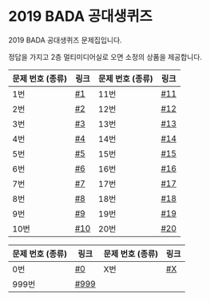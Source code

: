 # 2019 BADA 공대생퀴즈


2019 BADA 공대생퀴즈 문제집입니다.

정답을 가지고 2층 멀티미디어실로 오면 소정의 상품을 제공합니다.

문제 번호 (종류) | 링크 | 문제 번호 (종류) | 링크
---|---|---|---
1번 | [#1](1.md) | 11번 | [#11](11.md)
2번 | [#2](2.md) | 12번 | [#12](12.md)
3번 | [#3](3.md) | 13번 | [#13](13.md)
4번 | [#4](4.md) | 14번 | [#14](14.md)
5번 | [#5](5.md) | 15번 | [#15](15.md)
6번 | [#6](6.md) | 16번 | [#16](16.md)
7번 | [#7](7.md) | 17번 | [#17](17.md)
8번 | [#8](8.md) | 18번 | [#18](18.md)
9번 | [#9](9.md) | 19번 | [#19](19.md)
10번 | [#10](10.md) | 20번 | [#20](20.md)

문제 번호 (종류) | 링크 | 문제 번호 (종류) | 링크
---|---|---|---
0번 | [#0](0.md) | X번 | [#X](x.md)
999번 | [#999](999.md)

<!--
Answer Key
1~15: https://pastebin.com/KfZttwNJ
16~20: 
0: Null (Maybe you don't have to check it, because of the same method)
999: Today's date
-->
